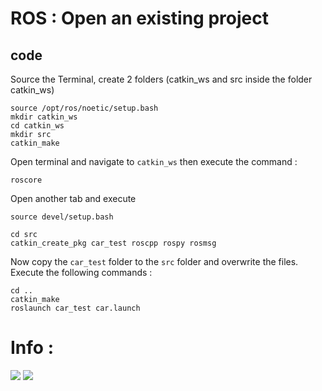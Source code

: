 # ROS : Open an existing project

## code
Source the Terminal, create 2 folders (catkin_ws and src inside the folder catkin_ws)
```
source /opt/ros/noetic/setup.bash
mkdir catkin_ws
cd catkin_ws
mkdir src
catkin_make
```
Open terminal and navigate to `catkin_ws` then execute the command :
```
roscore
```
Open another tab and execute
```
source devel/setup.bash
```
```
cd src
catkin_create_pkg car_test roscpp rospy rosmsg
```
Now copy the `car_test` folder to the `src` folder and overwrite the files.
Execute the following commands :
```
cd ..
catkin_make
roslaunch car_test car.launch
```

# Info : 
[<img src="https://img.shields.io/badge/Video-%23FF0000.svg?&style=for-the-badge&logo=youtube&logoColor=white" target="_bank"/>](https://www.youtube.com/watch?v=QbLmGxX7V_M&ab_channel=AnassAITBENELARBII)
[<img src="https://img.shields.io/badge/Channel-%23FF0000.svg?&style=for-the-badge&logo=youtube&logoColor=white" target="_bank"/>](https://www.youtube.com/channel/UCTK0fGhApaJlERojmqmn_YQ/)

